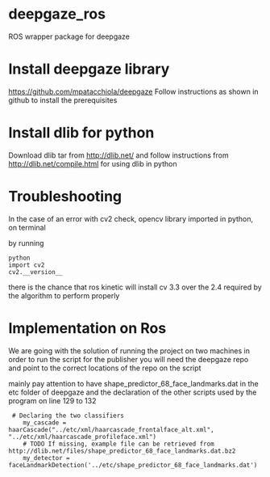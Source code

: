 # deepgaze_ros
ROS wrapper package for deepgaze 

# Install deepgaze library 

https://github.com/mpatacchiola/deepgaze
Follow instructions as shown in github to install the prerequisites 

# Install dlib for python
Download dlib tar from http://dlib.net/ and 
follow instructions from http://dlib.net/compile.html for using dlib in python

# Troubleshooting

In the case of an error with cv2 check, opencv library imported in python, on terminal 

by running

```shell
python
import cv2
cv2.__version__
```

there is the chance that ros kinetic will install cv 3.3 over the 2.4 required by the algorithm to perform properly 

# Implementation on Ros

We are going with the solution of running the project on two machines 
in order to run the script for the publisher you will need the deepgaze repo
and point to the correct locations of the repo on the script 

mainly pay attention to have shape_predictor_68_face_landmarks.dat in the etc folder of deepgaze 
and the declaration of the other scripts used by the program on line 129 to 132

```shell
 # Declaring the two classifiers
    my_cascade = haarCascade("../etc/xml/haarcascade_frontalface_alt.xml", "../etc/xml/haarcascade_profileface.xml")
    # TODO If missing, example file can be retrieved from http://dlib.net/files/shape_predictor_68_face_landmarks.dat.bz2
    my_detector = faceLandmarkDetection('../etc/shape_predictor_68_face_landmarks.dat')
```
